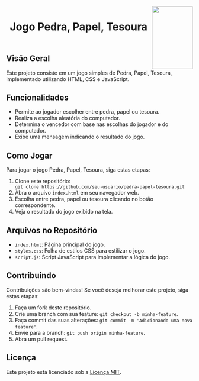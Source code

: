 <!DOCTYPE html>
<html lang="en">
<head>
    <meta charset="UTF-8">
    <meta name="viewport" content="width=device-width, initial-scale=1.0">
</head>
<body>
 <div>
        <img align="right" width="110" height="170" src="https://assecom.ufersa.edu.br/wp-content/uploads/sites/24/2014/09/PNG-bras%C3%A3o-Ufersa.png">
    </div>
    <header>
        <h1>Jogo Pedra, Papel, Tesoura</h1>
    </header>
    <main>
        <section>
            <h2>Visão Geral</h2>
            <p>Este projeto consiste em um jogo simples de Pedra, Papel, Tesoura, implementado utilizando HTML, CSS e JavaScript.</p>
        </section>
        <section>
            <h2>Funcionalidades</h2>
            <ul>
                <li>Permite ao jogador escolher entre pedra, papel ou tesoura.</li>
                <li>Realiza a escolha aleatória do computador.</li>
                <li>Determina o vencedor com base nas escolhas do jogador e do computador.</li>
                <li>Exibe uma mensagem indicando o resultado do jogo.</li>
            </ul>
        </section>
        <section>
            <h2>Como Jogar</h2>
            <p>Para jogar o jogo Pedra, Papel, Tesoura, siga estas etapas:</p>
            <ol>
                <li>Clone este repositório:</li>
                <code>git clone https://github.com/seu-usuario/pedra-papel-tesoura.git</code>
                <li>Abra o arquivo <code>index.html</code> em seu navegador web.</li>
                <li>Escolha entre pedra, papel ou tesoura clicando no botão correspondente.</li>
                <li>Veja o resultado do jogo exibido na tela.</li>
            </ol>
        </section>
        <section>
            <h2>Arquivos no Repositório</h2>
            <ul>
                <li><code>index.html</code>: Página principal do jogo.</li>
                <li><code>styles.css</code>: Folha de estilos CSS para estilizar o jogo.</li>
                <li><code>script.js</code>: Script JavaScript para implementar a lógica do jogo.</li>
            </ul>
        </section>
        <section>
            <h2>Contribuindo</h2>
            <p>Contribuições são bem-vindas! Se você deseja melhorar este projeto, siga estas etapas:</p>
            <ol>
                <li>Faça um fork deste repositório.</li>
                <li>Crie uma branch com sua feature: <code>git checkout -b minha-feature</code>.</li>
                <li>Faça commit das suas alterações: <code>git commit -m 'Adicionando uma nova feature'</code>.</li>
                <li>Envie para a branch: <code>git push origin minha-feature</code>.</li>
                <li>Abra um pull request.</li>
            </ol>
        </section>
        <section>
            <h2>Licença</h2>
            <p>Este projeto está licenciado sob a <a href="LICENSE">Licença MIT</a>.</p>
        </section>
    </main>
</body>
</html>
